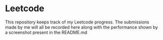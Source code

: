 # Leetcode
This repository keeps track of my Leetcode progress. The submissions made by me will all be recorded here along with the performance shown by a screenshot present in the README.md
